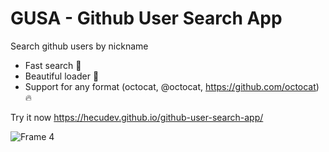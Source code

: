 # GUSA - Github User Search App

Search github users by nickname

- Fast search 🔎
- Beautiful loader 🔄
- Support for any format (octocat, @octocat, https://github.com/octocat) 🔥

Try it now https://hecudev.github.io/github-user-search-app/

![Frame 4](https://user-images.githubusercontent.com/127613678/228616940-a69307bb-23ea-4ee8-acc0-c0c33fa9ff14.png)
